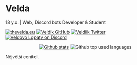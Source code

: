 
# Velda  
18 y.o. | Web, Discord bots Developer & Student

<a href="https://thevelda.eu"> <img src="https://img.shields.io/static/v1?label=Web&message=thevelda.eu&color=0055ff&style=venrav" alt="thevelda.eu"></a> 
<a href="https://github.com/Veldik"> <img src="https://img.shields.io/github/followers/veldik.svg?style=venrav&label=GitHub&logo=github" alt="Veldik GitHub"></a> 
<a href="https://twitter.com/veldiik"> <img src="https://img.shields.io/twitter/follow/veldiik.svg?style=venrav&label=Twitter&logo=Twitter" alt="Veldiik Twitter"></a> 
<a href="https://discord.gg/czbmAww"> <img src="https://img.shields.io/discord/524930964263272468?logo=discord&style=venrav&label=Veldovo%20Lopaty" alt="Veldovo Lopaty on Discord"></a> 
<div align="center">
<a href="https://github.com/veldik"> <img src="https://github-readme-stats.vercel.app/api?username=veldik&show_icons=true&theme=dark" alt="Github stats"></a>
<img src="https://github-readme-stats.vercel.app/api/top-langs/?username=Veldik&layout=compact&theme=dark" alt="Github top used languages">
</div>

Nějvětší cenitel.

